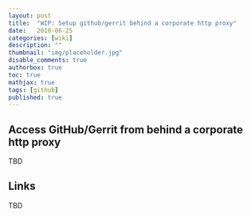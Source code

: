 ```yaml
---
layout: post
title:  "WIP: Setup github/gerrit behind a corporate http proxy"
date:   2018-06-25
categories: [wiki]
description: ""
thumbnail: "img/placeholder.jpg"
disable_comments: true
authorbox: true
toc: true
mathjax: true
tags: [github]
published: true
---
```

## Access GitHub/Gerrit from behind a corporate http proxy

TBD

## Links

TBD


